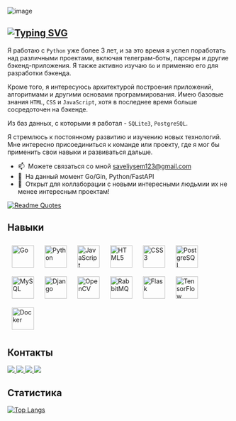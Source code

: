 ![image](https://github.com/Saveliy12/Saveliy12/assets/104260621/678f8a26-c8af-42bd-93a4-f56a8c6141fe)

[![Typing SVG](https://readme-typing-svg.herokuapp.com?font=Fira+Code&pause=1000&color=6900CE&random=false&width=435&lines=%D0%9D%D0%B0%D1%87%D0%B8%D0%BD%D0%B0%D1%8E%D1%89%D0%B8%D0%B9+%D0%B1%D1%8D%D0%BA%D0%B5%D0%BD%D0%B4%D0%B5%D1%80+%D0%BD%D0%B0+Go%2FPython)](https://git.io/typing-svg)
--------------------------------

Я работаю с `Python` уже более 3 лет, и за это время я успел поработать над различными проектами, включая телеграм-боты, парсеры и другие бэкенд-приложения. Я также активно изучаю `Go` и применяю его для разработки бэкенда. 

Кроме того, я интересуюсь архитектурой построения приложений, алгоритмами и другими основами программирования. Имею базовые знания `HTML`, `CSS` и `JavaScript`, хотя в последнее время больше сосредоточен на бэкенде. 

Из баз данных, с которыми я работал - `SQLite3`, `PostgreSQL`. 

Я стремлюсь к постоянному развитию и изучению новых технологий. Мне интересно присоединиться к команде или проекту, где я мог бы применить свои навыки и развиваться дальше.

* 📫  Можете связаться со мной [saveliysem123@gmail.com](mailto:saveliysem123@gmail.com)
* 🧠  На данный момент Go/Gin, Python/FastAPI
* 🤝  Открыт для коллаборации с новыми интересными людьмии их не менее интересным проектам!

[![Readme Quotes](https://quotes-github-readme.vercel.app/api?type=horizontal&theme=dark)](https://github.com/piyushsuthar/github-readme-quotes)

## Навыки  
<div align="left">  
<a href="https://go.dev/" target="_blank"><img style="margin: 10px" src="https://profilinator.rishav.dev/skills-assets/go-original.svg" alt="Go" height="50" /></a>
<a href="https://www.python.org/" target="_blank"><img style="margin: 10px" src="https://profilinator.rishav.dev/skills-assets/python-original.svg" alt="Python" height="50" /></a>  
<a href="https://www.javascript.com/" target="_blank"><img style="margin: 10px" src="https://profilinator.rishav.dev/skills-assets/javascript-original.svg" alt="JavaScript" height="50" /></a>
<a href="https://en.wikipedia.org/wiki/HTML5" target="_blank"><img style="margin: 10px" src="https://profilinator.rishav.dev/skills-assets/html5-original-wordmark.svg" alt="HTML5" height="50" /></a>
<a href="https://www.w3schools.com/css/" target="_blank"><img style="margin: 10px" src="https://profilinator.rishav.dev/skills-assets/css3-original-wordmark.svg" alt="CSS3" height="50" /></a>
<a href="https://www.postgresql.org/" target="_blank"><img style="margin: 10px" src="https://profilinator.rishav.dev/skills-assets/postgresql-original-wordmark.svg" alt="PostgreSQL" height="50" /></a>
<a href="https://www.mysql.com/" target="_blank"><img style="margin: 10px" src="https://profilinator.rishav.dev/skills-assets/mysql-original-wordmark.svg" alt="MySQL" height="50" /></a>  
<a href="https://www.djangoproject.com/" target="_blank"><img style="margin: 10px" src="https://profilinator.rishav.dev/skills-assets/django-original.svg" alt="Django" height="50" /></a>  
<a href="https://opencv.org/" target="_blank"><img style="margin: 10px" src="https://profilinator.rishav.dev/skills-assets/opencv-icon.svg" alt="OpenCV" height="50" /></a>  
<a href="https://www.rabbitmq.com/" target="_blank"><img style="margin: 10px" src="https://profilinator.rishav.dev/skills-assets/rabbitmq-icon.svg" alt="RabbitMQ" height="50" /></a>  
<a href="https://flask.palletsprojects.com/" target="_blank"><img style="margin: 10px" src="https://profilinator.rishav.dev/skills-assets/flask.png" alt="Flask" height="50" /></a>  
<a href="https://www.tensorflow.org/" target="_blank"><img style="margin: 10px" src="https://profilinator.rishav.dev/skills-assets/tensorflow-icon.svg" alt="TensorFlow" height="50" /></a>  
<a href="https://www.docker.com/" target="_blank"><img style="margin: 10px" src="https://profilinator.rishav.dev/skills-assets/docker-original-wordmark.svg" alt="Docker" height="50" /></a>  
</div>


## Контакты
<p align='left'>
  <a href="https://t.me/m/sRYXbGTjYTE6">
    <img src="https://img.shields.io/badge/Telegram-2CA5E0?style=for-the-badge&logo=telegram&logoColor=white"/>
  </a>

  <a href="https://www.github.com/Saveliy12">
    <img src="https://img.shields.io/badge/github-%23121011.svg?style=for-the-badge&logo=github&logoColor=white"/>
  </a>

  <a href="https://discord.com/users/save1iy">
    <img src="https://img.shields.io/badge/Discord-%235865F2.svg?style=for-the-badge&logo=discord&logoColor=white"/>
  </a>

  <a href="https://www.stackoverflow.com/users/20583375/save1iy">
    <img src="https://img.shields.io/badge/-Stackoverflow-FE7A16?style=for-the-badge&logo=stack-overflow&logoColor=white"/>
  </a>
</p>


## Статистика

[![Top Langs](https://github-readme-stats.vercel.app/api/top-langs/?username=Saveliy12&layout=donut)](https://github.com/anuraghazra/github-readme-stats)

